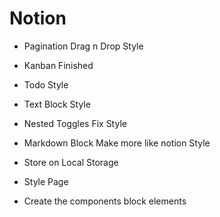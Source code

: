 # Notion

- Pagination
  Drag n Drop
  Style

- Kanban
  Finished

- Todo
  Style

- Text Block
  Style

- Nested Toggles
  Fix
  Style

- Markdown Block
  Make more like notion
  Style

- Store on Local Storage
- Style Page
- Create the components block elements
